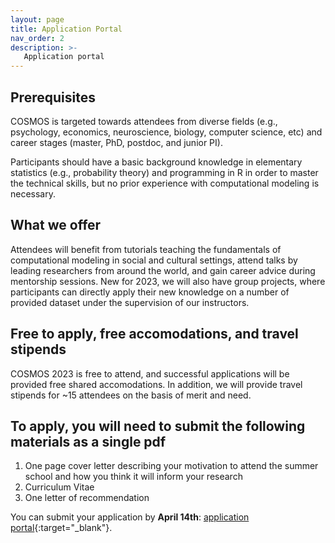 ```yaml
---
layout: page
title: Application Portal
nav_order: 2
description: >-
   Application portal
---
```



## Prerequisites
COSMOS is targeted towards attendees from diverse fields (e.g., psychology, economics, neuroscience, biology, computer science, etc) and career stages (master, PhD, postdoc, and junior PI). 

Participants should have a basic background knowledge in elementary statistics (e.g., probability theory) and programming in R in order to master the technical skills, but no prior experience with computational modeling is necessary.

## What we offer

Attendees will benefit from tutorials teaching the fundamentals of computational modeling in social and cultural settings, attend talks by leading researchers from around the world, and gain career advice during mentorship sessions. New for 2023, we will also have group projects, where participants can directly apply their new knowledge on a number of provided dataset under the supervision of our instructors.  

 
## Free to apply, free accomodations, and travel stipends
COSMOS 2023 is free to attend, and successful applications will be provided free shared accomodations. In addition, we will provide travel stipends for ~15 attendees on the basis of merit and need. 

## To apply, you will need to submit the following materials as a single pdf

1. One page cover letter describing your motivation to attend the summer school and how you think it will inform your research
1. Curriculum Vitae 
1. One letter of recommendation

You can submit your application by **April 14th**: [application portal](https://my.forms.app/form/64021072090187c47423a060){:target="_blank"}.
